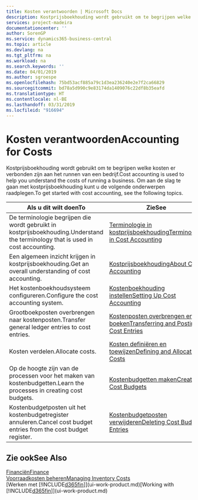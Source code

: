 ```yaml
---
title: Kosten verantwoorden | Microsoft Docs
description: Kostprijsboekhouding wordt gebruikt om te begrijpen welke kosten er verbonden zijn aan het runnen van een bedrijf. Om aan de slag te gaan met kostprijsboekhouding kunt u de volgende onderwerpen raadplegen.
services: project-madeira
documentationcenter: ''
author: SorenGP
ms.service: dynamics365-business-central
ms.topic: article
ms.devlang: na
ms.tgt_pltfrm: na
ms.workload: na
ms.search.keywords: ''
ms.date: 04/01/2019
ms.author: sgroespe
ms.openlocfilehash: 75bd53acf885a79c1d3ea236240e2e7f2ca66829
ms.sourcegitcommit: bd78a5d990c9e83174da1409076c22df8b35eafd
ms.translationtype: HT
ms.contentlocale: nl-BE
ms.lasthandoff: 03/31/2019
ms.locfileid: "916694"
---
```

# <a name="accounting-for-costs"></a><span data-ttu-id="17af8-104">Kosten verantwoorden</span><span class="sxs-lookup"><span data-stu-id="17af8-104">Accounting for Costs</span></span>
<span data-ttu-id="17af8-105">Kostprijsboekhouding wordt gebruikt om te begrijpen welke kosten er verbonden zijn aan het runnen van een bedrijf.</span><span class="sxs-lookup"><span data-stu-id="17af8-105">Cost accounting is used to help you understand the costs of running a business.</span></span> <span data-ttu-id="17af8-106">Om aan de slag te gaan met kostprijsboekhouding kunt u de volgende onderwerpen raadplegen.</span><span class="sxs-lookup"><span data-stu-id="17af8-106">To get started with cost accounting, see the following topics.</span></span>  

|<span data-ttu-id="17af8-107">Als u dit wilt doen</span><span class="sxs-lookup"><span data-stu-id="17af8-107">To</span></span>|<span data-ttu-id="17af8-108">Zie</span><span class="sxs-lookup"><span data-stu-id="17af8-108">See</span></span>|  
|--------|---------|  
|<span data-ttu-id="17af8-109">De terminologie begrijpen die wordt gebruikt in kostprijsboekhouding.</span><span class="sxs-lookup"><span data-stu-id="17af8-109">Understand the terminology that is used in cost accounting.</span></span>|[<span data-ttu-id="17af8-110">Terminologie in kostprijsboekhouding</span><span class="sxs-lookup"><span data-stu-id="17af8-110">Terminology in Cost Accounting</span></span>](finance-terminology-in-cost-accounting.md)|  
|<span data-ttu-id="17af8-111">Een algemeen inzicht krijgen in kostprijsboekhouding.</span><span class="sxs-lookup"><span data-stu-id="17af8-111">Get an overall understanding of cost accounting.</span></span>|[<span data-ttu-id="17af8-112">Kostprijsboekhouding</span><span class="sxs-lookup"><span data-stu-id="17af8-112">About Cost Accounting</span></span>](finance-about-cost-accounting.md)|  
|<span data-ttu-id="17af8-113">Het kostenboekhoudsysteem configureren.</span><span class="sxs-lookup"><span data-stu-id="17af8-113">Configure the cost accounting system.</span></span>|[<span data-ttu-id="17af8-114">Kostenboekhouding instellen</span><span class="sxs-lookup"><span data-stu-id="17af8-114">Setting Up Cost Accounting</span></span>](finance-set-up-cost-accounting.md)|  
|<span data-ttu-id="17af8-115">Grootboekposten overbrengen naar kostenposten.</span><span class="sxs-lookup"><span data-stu-id="17af8-115">Transfer general ledger entries to cost entries.</span></span>|[<span data-ttu-id="17af8-116">Kostenposten overbrengen en boeken</span><span class="sxs-lookup"><span data-stu-id="17af8-116">Transferring and Posting Cost Entries</span></span>](finance-transfer-and-post-cost-entries.md)|  
|<span data-ttu-id="17af8-117">Kosten verdelen.</span><span class="sxs-lookup"><span data-stu-id="17af8-117">Allocate costs.</span></span>|[<span data-ttu-id="17af8-118">Kosten definiëren en toewijzen</span><span class="sxs-lookup"><span data-stu-id="17af8-118">Defining and Allocating Costs</span></span>](finance-define-and-allocate-costs.md)|  
|<span data-ttu-id="17af8-119">Op de hoogte zijn van de processen voor het maken van kostenbudgetten.</span><span class="sxs-lookup"><span data-stu-id="17af8-119">Learn the processes in creating cost budgets.</span></span>|[<span data-ttu-id="17af8-120">Kostenbudgetten maken</span><span class="sxs-lookup"><span data-stu-id="17af8-120">Creating Cost Budgets</span></span>](finance-create-cost-budgets.md)|
|<span data-ttu-id="17af8-121">Kostenbudgetposten uit het kostenbudgetregister annuleren.</span><span class="sxs-lookup"><span data-stu-id="17af8-121">Cancel cost budget entries from the cost budget register.</span></span>|[<span data-ttu-id="17af8-122">Kostenbudgetposten verwijderen</span><span class="sxs-lookup"><span data-stu-id="17af8-122">Deleting Cost Budget Entries</span></span>](finance-how-to-delete-cost-budget-entries.md)| 


## <a name="see-also"></a><span data-ttu-id="17af8-123">Zie ook</span><span class="sxs-lookup"><span data-stu-id="17af8-123">See Also</span></span>  
[<span data-ttu-id="17af8-124">Financiën</span><span class="sxs-lookup"><span data-stu-id="17af8-124">Finance</span></span>](finance.md)  
[<span data-ttu-id="17af8-125">Voorraadkosten beheren</span><span class="sxs-lookup"><span data-stu-id="17af8-125">Managing Inventory Costs</span></span>](finance-manage-inventory-costs.md)  
<span data-ttu-id="17af8-126">[Werken met [!INCLUDE[d365fin](includes/d365fin_md.md)]](ui-work-product.md)</span><span class="sxs-lookup"><span data-stu-id="17af8-126">[Working with [!INCLUDE[d365fin](includes/d365fin_md.md)]](ui-work-product.md)</span></span>
